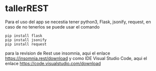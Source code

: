 # tallerREST

Para el uso del app se necestia tener python3, Flask, jsonify, request, en caso de no tenerlos se puede usar el comando
```
pip install flask
pip install jsonify
pip install request
```

para la revision de Rest use insomnia, aqui el enlace https://insomnia.rest/download
y como IDE Visual Studio Code, aqui el enlace https://code.visualstudio.com/download
